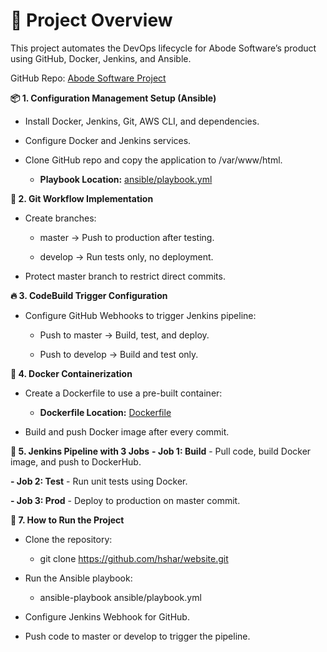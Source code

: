 # 🚀 Project Overview

This project automates the DevOps lifecycle for Abode Software’s product using GitHub, Docker, Jenkins, and Ansible.

GitHub Repo: [Abode Software Project](https://github.com/hshar/website.git )

**📦 1. Configuration Management Setup (Ansible)**
- Install Docker, Jenkins, Git, AWS CLI, and dependencies.

- Configure Docker and Jenkins services.

- Clone GitHub repo and copy the application to /var/www/html.

   - **Playbook Location:** [ansible/playbook.yml](https://github.com/)

**🔀 2. Git Workflow Implementation**
- Create branches:

   - master → Push to production after testing.

   - develop → Run tests only, no deployment.

- Protect master branch to restrict direct commits.

**🔥 3. CodeBuild Trigger Configuration**
- Configure GitHub Webhooks to trigger Jenkins pipeline:

   - Push to master → Build, test, and deploy.

   - Push to develop → Build and test only.

**🐳 4. Docker Containerization**
- Create a Dockerfile to use a pre-built container:

   - **Dockerfile Location:** [Dockerfile](https://github.com/)

- Build and push Docker image after every commit.

**📝 5. Jenkins Pipeline with 3 Jobs**
**- Job 1: Build** - Pull code, build Docker image, and push to DockerHub.

**- Job 2: Test** - Run unit tests using Docker.

**- Job 3: Prod** - Deploy to production on master commit.

**🎯 7. How to Run the Project**
- Clone the repository:
  - git clone https://github.com/hshar/website.git
   
- Run the Ansible playbook:
  - ansible-playbook ansible/playbook.yml
     
- Configure Jenkins Webhook for GitHub.

- Push code to master or develop to trigger the pipeline.


